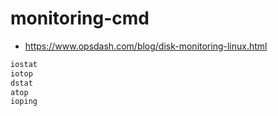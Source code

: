 # monitoring-cmd

* https://www.opsdash.com/blog/disk-monitoring-linux.html

```bash
iostat
iotop
dstat
atop
ioping

```
